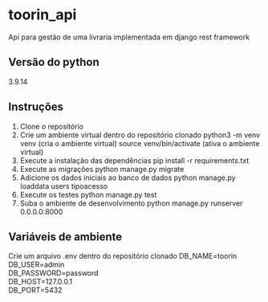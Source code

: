 # toorin_api
Api para gestão de uma livraria implementada em django rest framework

## Versão do python
3.9.14

## Instruções
1. Clone o repositório
2. Crie um ambiente virtual dentro do repositório clonado
    python3 -m venv venv (cria o ambiente virtual)
    source venv/bin/activate (ativa o ambiente virtual)
3. Execute a instalação das dependências
    pip install -r requirements.txt
4. Execute as migrações
    python manage.py migrate
5. Adicione os dados iniciais ao banco de dados
    python manage.py loaddata users tipoacesso
6. Execute os testes
    python manage.py test
6. Suba o ambiente de desenvolvimento
    python manage.py runserver 0.0.0.0:8000

## Variáveis de ambiente
Crie um arquivo .env dentro do repositório clonado
    DB_NAME=toorin\
    DB_USER=admin\
    DB_PASSWORD=password\
    DB_HOST=127.0.0.1\
    DB_PORT=5432

